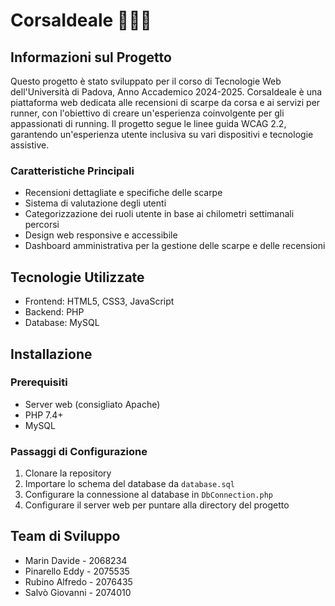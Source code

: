 # CorsaIdeale 👟🏃‍♂️

## Informazioni sul Progetto
Questo progetto è stato sviluppato per il corso di Tecnologie Web dell'Università di Padova, Anno Accademico 2024-2025. CorsaIdeale è una piattaforma web dedicata alle recensioni di scarpe da corsa e ai servizi per runner, con l'obiettivo di creare un'esperienza coinvolgente per gli appassionati di running.
Il progetto segue le linee guida WCAG 2.2, garantendo un'esperienza utente inclusiva su vari dispositivi e tecnologie assistive.

### Caratteristiche Principali
- Recensioni dettagliate e specifiche delle scarpe
- Sistema di valutazione degli utenti
- Categorizzazione dei ruoli utente in base ai chilometri settimanali percorsi
- Design web responsive e accessibile
- Dashboard amministrativa per la gestione delle scarpe e delle recensioni

## Tecnologie Utilizzate
- Frontend: HTML5, CSS3, JavaScript
- Backend: PHP
- Database: MySQL

## Installazione

### Prerequisiti
- Server web (consigliato Apache)
- PHP 7.4+
- MySQL

### Passaggi di Configurazione
1. Clonare la repository
2. Importare lo schema del database da `database.sql`
3. Configurare la connessione al database in `DbConnection.php`
4. Configurare il server web per puntare alla directory del progetto

## Team di Sviluppo
- Marin Davide - 2068234
- Pinarello Eddy - 2075535
- Rubino Alfredo - 2076435
- Salvò Giovanni - 2074010
